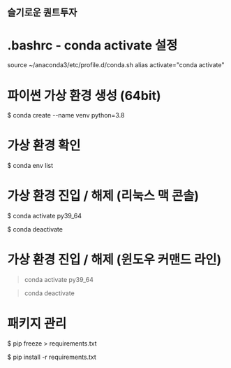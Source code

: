 ## 슬기로운 퀀트투자


# .bashrc - conda activate 설정
source ~/anaconda3/etc/profile.d/conda.sh
alias activate="conda activate"


# 파이썬 가상 환경 생성 (64bit)

$ conda create --name venv python=3.8


# 가상 환경 확인

$ conda env list


# 가상 환경 진입 / 해제 (리눅스 맥 콘솔)

$ conda activate py39_64

$ conda deactivate

# 가상 환경 진입 / 해제 (윈도우 커맨드 라인)

> conda activate py39_64

> conda deactivate


# 패키지 관리

$ pip freeze > requirements.txt

$ pip install -r requirements.txt
